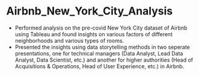 # Airbnb_New_York_City_Analysis

- Performed analysis on the pre-covid New York City dataset of Airbnb using Tableau and found insights on various factors of different neighborhoods and various types of rooms.
- Presented the insights using data storytelling methods in two seperate presentations, one for technical managers (Data Analyst, Lead Data Analyst, Data Scientist, etc.) and another for higher authorities (Head of Acquisitions &amp; Operations, Head of User Experience, etc.) in Airbnb.
